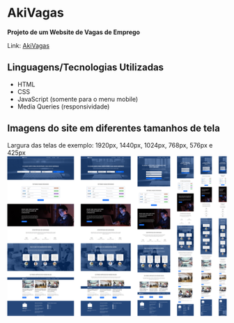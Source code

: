 # AkiVagas
**Projeto de um Website de Vagas de Emprego**

Link: [AkiVagas](https://joseferreira-dev.github.io/akivagas/index.html)

## Linguagens/Tecnologias Utilizadas
- HTML
- CSS
- JavaScript (somente para o menu mobile)
- Media Queries (responsividade)

## Imagens do site em diferentes tamanhos de tela
Largura das telas de exemplo: 1920px, 1440px, 1024px, 768px, 576px e 425px
![screen](/img/telas.png)
